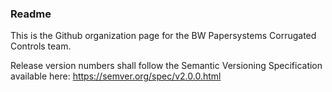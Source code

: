 ### Readme
This is the Github organization page for the BW Papersystems Corrugated Controls team.

Release version numbers shall follow the Semantic Versioning Specification available here:
https://semver.org/spec/v2.0.0.html
